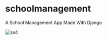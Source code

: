 # schoolmanagement
A School Management App Made With Django


![ss4](https://user-images.githubusercontent.com/55910733/77225805-c440bf00-6b98-11ea-8c66-b75cf4cf80a8.png)
